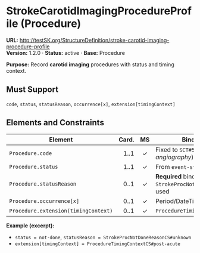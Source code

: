 

# StrokeCarotidImagingProcedureProfile (Procedure)

**URL:** http://testSK.org/StructureDefinition/stroke-carotid-imaging-procedure-profile  
**Version:** 1.2.0 · **Status:** active · **Base:** Procedure

**Purpose:** Record **carotid imaging** procedures with status and timing context.

## Must Support
`code`, `status`, `statusReason`, `occurrence[x]`, `extension[timingContext]`

## Elements and Constraints

| Element | Card. | MS | Binding/Notes |
|---|---:|:---:|---|
| `Procedure.code` | 1..1 | ✓ | Fixed to `SCT#58920005` (*Carotid angiography*) |
| `Procedure.status` | 1..1 | ✓ | From `event-status` |
| `Procedure.statusReason` | 0..1 | ✓ | **Required** binding to `StrokeProcNotDoneReasonVS` when used |
| `Procedure.occurrence[x]` | 0..1 | ✓ | Period/DateTime |
| `Procedure.extension(timingContext)` | 0..1 | ✓ | `ProcedureTimingContextExtension` |

**Example (excerpt):**  
- `status = not-done`, `statusReason = StrokeProcNotDoneReasonCS#unknown`  
- `extension[timingContext] = ProcedureTimingContextCS#post-acute`
